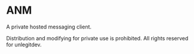 # ANM
A private hosted messaging client.

Distribution and modifying for private use is prohibited.
All rights reserved for unlegitdev.
